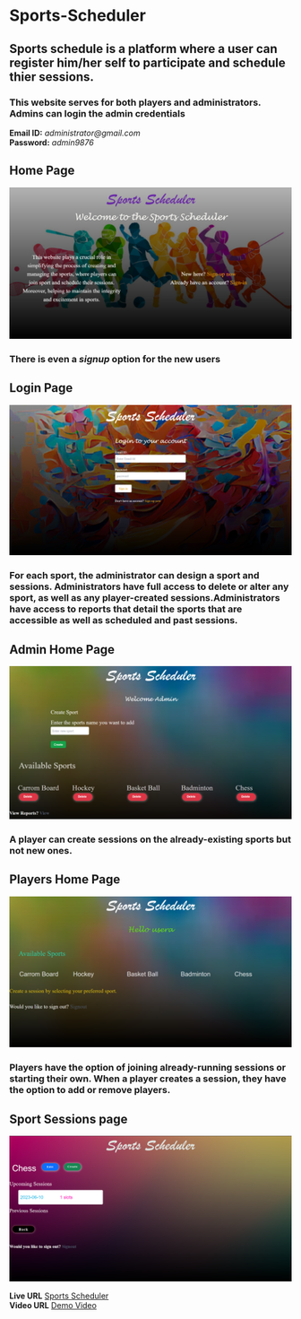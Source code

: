 # Sports-Scheduler
## Sports schedule is a platform where a user can register him/her self to participate and schedule thier sessions. 
### This website serves for both players and administrators. Admins can login the admin credentials 
__Email ID:__ _administrator@gmail.com_    
__Password:__ _admin9876_
## Home Page
![homepage](/screenshots/homepage.png)
### **There is even a _signup_ option for the new users**
## Login Page
![loginpage](/screenshots/loginpage.png)
### For each sport, the administrator can design a sport and sessions. Administrators have full access to delete or alter any sport, as well as any player-created sessions.Administrators have access to reports that detail the sports that are accessible as well as scheduled and past sessions.
## Admin Home Page
![adminhomepage](/screenshots/adminhomepage.png)
### A player can create sessions on the already-existing sports but not new ones.
## Players Home Page
![userhomepage](/screenshots/userhomepage.png)
### Players have the option of joining already-running sessions or starting their own. When a player creates a session, they have the option to add or remove players.
## Sport Sessions page
![createsession](/screenshots/createsession.png)


__Live URL__ [Sports Scheduler](https://sports-scheduler-archana.onrender.com)  
__Video URL__ [Demo Video](https://drive.google.com/file/d/1xTg_q3cnTAt-BVHEUIJsa-1RyAux4WJ4/view?usp=drivesdk)
